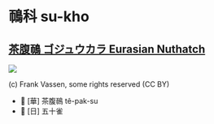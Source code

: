# 鳾科 su-kho

## [茶腹鳾 ゴジュウカラ Eurasian Nuthatch](https://ebird.org/species/eurnut2)

![](https://inaturalist-open-data.s3.amazonaws.com/photos/98789726/medium.jpg)

(c) Frank Vassen, some rights reserved (CC BY)

- 🎯 [華] 茶腹鳾 tê-pak-su
- 🎯 [日] 五十雀
